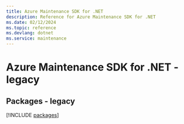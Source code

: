```yaml
---
title: Azure Maintenance SDK for .NET
description: Reference for Azure Maintenance SDK for .NET
ms.date: 02/12/2024
ms.topic: reference
ms.devlang: dotnet
ms.service: maintenance
---
```

# Azure Maintenance SDK for .NET - legacy
## Packages - legacy
[!INCLUDE [packages](maintenance-index.md)]